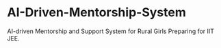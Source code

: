 # AI-Driven-Mentorship-System
AI-driven Mentorship and Support System for Rural Girls Preparing for IIT JEE.
